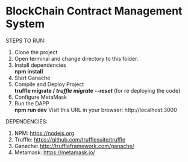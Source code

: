 ﻿# BlockChain Contract Management System
 
 
 
 STEPS TO RUN:
 
 1. Clone the project
 2. Open terminal and change directory to this folder.
 3. Install dependencies<br>
        <b>npm install</b>
 4. Start Ganache
 5. Compile and Deploy Project <br>
        <b>truffle migrate / <i>truffle migrate --reset</i> </b>(for re deploying the code)
 6. Configure MetaMask
 5. Run the DAPP <br>
        <b>npm run dev</b>  Visit this URL in your browser: http://localhost:3000
 
 
 

DEPENDENCIES:

1. NPM: https://nodejs.org
2. Truffle: https://github.com/trufflesuite/truffle
3. Ganache: http://truffleframework.com/ganache/
4. Metamask: https://metamask.io/
